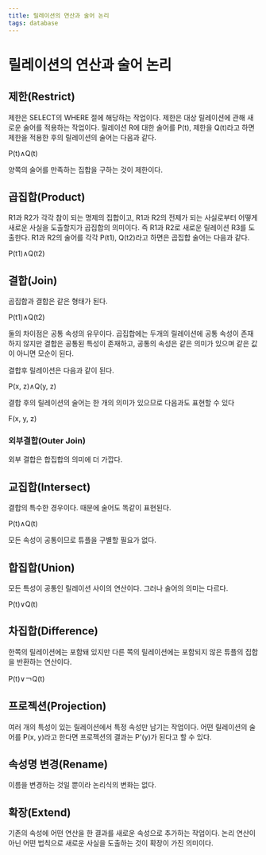 ```yaml
---
title: 릴레이션의 연산과 술어 논리
tags: database
---
```


# 릴레이션의 연산과 술어 논리

## 제한(Restrict)

제한은 SELECT의 WHERE 절에 해당하는 작업이다. 제한은 대상 릴레이션에 관해 새로운 술어를 적용하는 작업이다. 릴레이션 R에 대한 술어를 P(t), 제한을 Q(t)라고 하면 제한을 적용한 후의 릴레이션의 술어는 다음과 같다.

P(t)∧Q(t)

양쪽의 술어를 만족하는 집합을 구하는 것이 제한이다.

## 곱집합(Product)

R1과 R2가 각각 참이 되는 명제의 집합이고, R1과 R2의 전제가 되는 사실로부터 어떻게 새로운 사실을 도출할지가 곱집합의 의미이다. 즉 R1과 R2로 새로운 릴레이션 R3를 도출한다. R1과 R2의 술어를 각각 P(t1), Q(t2)라고 하면은 곱집합 술어는 다음과 같다.

P(t1)∧Q(t2)

## 결합(Join)

곱집합과 결합은 같은 형태가 된다.

P(t1)∧Q(t2)

둘의 차이점은 공통 속성의 유무이다. 곱집합에는 두개의 릴레이션에 공통 속성이 존재하지 않지만 결합은 공통된 특성이 존재하고, 공통의 속성은 같은 의미가 있으며 같은 값이 아니면 모순이 된다.

결합후 릴레이션은 다음과 같이 된다.

P(x, z)∧Q(y, z)

결합 후의 릴레이션의 술어는 한 개의 의미가 있으므로 다음과도 표현할 수 있다

F(x, y, z)

### 외부결합(Outer Join)

외부 결합은 합집합의 의미에 더 가깝다.

## 교집합(Intersect)

결합의 특수한 경우이다. 때문에 술어도 똑같이 표현된다.

P(t)∧Q(t)

모든 속성이 공통이므로 튜플을 구별할 필요가 없다.

## 합집합(Union)

모든 특성이 공통인 릴레이션 사이의 연산이다. 그러나 술어의 의미는 다르다.

P(t)∨Q(t)

## 차집합(Difference)

한쪽의 릴레이션에는 포함돼 있지만 다른 쪽의 릴레이션에는 포함되지 않은 튜플의 집합을 반환하는 연산이다.

P(t)∨￢Q(t)

## 프로젝션(Projection)

여러 개의 특성이 있는 릴레이션에서 특정 속성만 남기는 작업이다. 어떤 릴레이션의 술어를 P(x, y)라고 한다면 프로젝션의 결과는 P'(y)가 된다고 할 수 있다.

## 속성명 변경(Rename)

이름을 변경하는 것일 뿐이라 논리식의 변화는 없다.

## 확장(Extend)

기존의 속성에 어떤 연산을 한 결과를 새로운 속성으로 추가하는 작업이다. 논리 연산이 아닌 어떤 법칙으로 새로운 사실을 도출하는 것이 확장이 가진 의미이다.